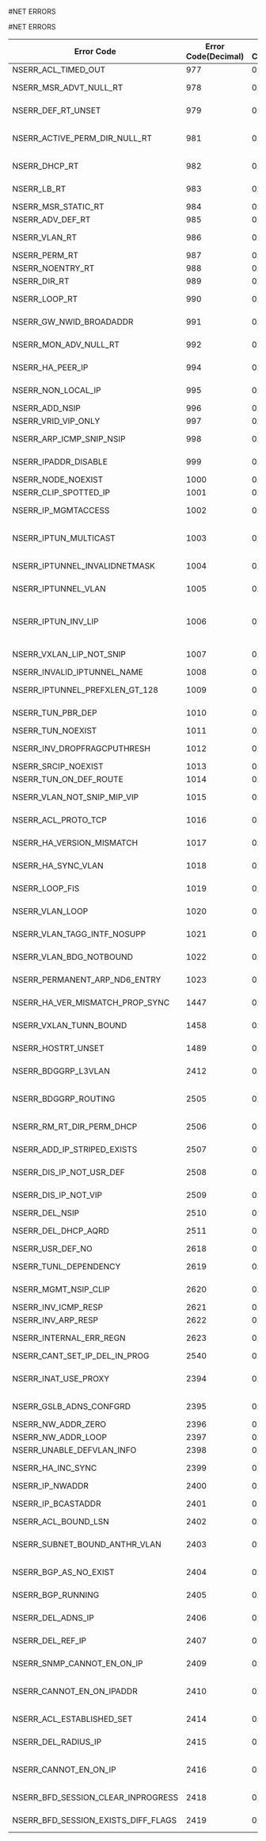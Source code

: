 #NET ERRORS

#NET ERRORS



<table><thead><tr><th>Error Code</th><th>Error Code(Decimal)</th><th>Error Code(Hex)</th><th>Error Message</th></tr></thead><tbody><tr><td>NSERR_ACL_TIMED_OUT</td><td>977</td><td>0x3d1</td><td>ACL timed out</td></tr><tr><td>NSERR_MSR_ADVT_NULL_RT</td><td>978</td><td>0x3d2</td><td>Cannot monitor or advertise NULL route</td></tr><tr><td>NSERR_DEF_RT_UNSET</td><td>979</td><td>0x3d3</td><td>Unset operation on default route not allowed</td></tr><tr><td>NSERR_ACTIVE_PERM_DIR_NULL_RT</td><td>981</td><td>0x3d5</td><td>Unset operation on active or permanent or direct or null routes not allowed</td></tr><tr><td>NSERR_DHCP_RT</td><td>982</td><td>0x3d6</td><td>Unset operation on DHCP route not allowed</td></tr><tr><td>NSERR_LB_RT</td><td>983</td><td>0x3d7</td><td>Unset operation on LB route not allowed</td></tr><tr><td>NSERR_MSR_STATIC_RT</td><td>984</td><td>0x3d8</td><td>Cannot set MSR on a non-static route</td></tr><tr><td>NSERR_ADV_DEF_RT</td><td>985</td><td>0x3d9</td><td>Advertise on default route not allowed</td></tr><tr><td>NSERR_VLAN_RT</td><td>986</td><td>0x3da</td><td>Cannot delete this route. Network is bound to VLAN</td></tr><tr><td>NSERR_PERM_RT</td><td>987</td><td>0x3db</td><td>A permanent route cannot be deleted</td></tr><tr><td>NSERR_NOENTRY_RT</td><td>988</td><td>0x3dc</td><td>Entry not found in the routing table</td></tr><tr><td>NSERR_DIR_RT</td><td>989</td><td>0x3dd</td><td>Cannot add a direct route</td></tr><tr><td>NSERR_LOOP_RT</td><td>990</td><td>0x3de</td><td>Cannot add a route in loopback network</td></tr><tr><td>NSERR_GW_NWID_BROADADDR</td><td>991</td><td>0x3df</td><td>Gateway cannot be network id or broadcast address</td></tr><tr><td>NSERR_MON_ADV_NULL_RT</td><td>992</td><td>0x3e0</td><td>Cannot set MSR or advertise on null gateway</td></tr><tr><td>NSERR_HA_PEER_IP</td><td>994</td><td>0x3e2</td><td>Cannot add IP address. This is peers NSIP</td></tr><tr><td>NSERR_NON_LOCAL_IP</td><td>995</td><td>0x3e3</td><td>IP address is already configured on a node in the cluster</td></tr><tr><td>NSERR_ADD_NSIP</td><td>996</td><td>0x3e4</td><td>Adding NSIP not allowed</td></tr><tr><td>NSERR_VRID_VIP_ONLY</td><td>997</td><td>0x3e5</td><td>VRID can be set only on VIP</td></tr><tr><td>NSERR_ARP_ICMP_SNIP_NSIP</td><td>998</td><td>0x3e6</td><td>ARP and ICMP cannot be disabled on SNIP/NSIP/MIP/CLIP</td></tr><tr><td>NSERR_IPADDR_DISABLE</td><td>999</td><td>0x3e7</td><td>IP address state of SNIP/NSIP/CLIP cannot be disabled</td></tr><tr><td>NSERR_NODE_NOEXIST</td><td>1000</td><td>0x3e8</td><td>Cluster node does not exist</td></tr><tr><td>NSERR_CLIP_SPOTTED_IP</td><td>1001</td><td>0x3e9</td><td>CLIP should be striped</td></tr><tr><td>NSERR_IP_MGMTACCESS</td><td>1002</td><td>0x3ea</td><td>Management Access cannot be enabled on this IP address</td></tr><tr><td>NSERR_IPTUN_MULTICAST</td><td>1003</td><td>0x3eb</td><td>Vlan on which to send the packet needs to be specified for multicast remote endpoints</td></tr><tr><td>NSERR_IPTUNNEL_INVALIDNETMASK</td><td>1004</td><td>0x3ec</td><td>IP tunnel netmask should be 255.255.255.255.</td></tr><tr><td>NSERR_IPTUNNEL_VLAN</td><td>1005</td><td>0x3ed</td><td>Vlan can be specified only for multicast remote endpoints</td></tr><tr><td>NSERR_IPTUN_INV_LIP</td><td>1006</td><td>0x3ee</td><td>Invalid local IP address. Either the local IP address is not configured or local IP address has to be one among SNIP|VIP|MIP</td></tr><tr><td>NSERR_VXLAN_LIP_NOT_SNIP</td><td>1007</td><td>0x3ef</td><td>Invalid local IP address. For VXLAN local IP address has to be SNIP</td></tr><tr><td>NSERR_INVALID_IPTUNNEL_NAME</td><td>1008</td><td>0x3f0</td><td>Invalid IPTunnel name</td></tr><tr><td>NSERR_IPTUNNEL_PREFXLEN_GT_128</td><td>1009</td><td>0x3f1</td><td>IP tunnel prefix length should not be more than 128</td></tr><tr><td>NSERR_TUN_PBR_DEP</td><td>1010</td><td>0x3f2</td><td>Cannot remove tunnel. A PBR is depending on this tunnel</td></tr><tr><td>NSERR_TUN_NOEXIST</td><td>1011</td><td>0x3f3</td><td>Tunnel does not exist</td></tr><tr><td>NSERR_INV_DROPFRAGCPUTHRESH</td><td>1012</td><td>0x3f4</td><td>Invalid dropFragCpuThreshold parameter. Should >=1 and &lt;=100</td></tr><tr><td>NSERR_SRCIP_NOEXIST</td><td>1013</td><td>0x3f5</td><td>SrcIP does not exist</td></tr><tr><td>NSERR_TUN_ON_DEF_ROUTE</td><td>1014</td><td>0x3f6</td><td>Cannot add tunnel on default route</td></tr><tr><td>NSERR_VLAN_NOT_SNIP_MIP_VIP</td><td>1015</td><td>0x3f7</td><td>IP address has to be either SNIP, MIP or VIP</td></tr><tr><td>NSERR_ACL_PROTO_TCP</td><td>1016</td><td>0x3f8</td><td>Protocol should be TCP for ESTABLISHED flag to be set</td></tr><tr><td>NSERR_HA_VERSION_MISMATCH</td><td>1017</td><td>0x3f9</td><td>HA version mismatch between primary and secondary</td></tr><tr><td>NSERR_HA_SYNC_VLAN</td><td>1018</td><td>0x3fa</td><td>Syncvlan should be L2 VLAN. No IP address should be bound to this VLAN</td></tr><tr><td>NSERR_LOOP_FIS</td><td>1019</td><td>0x3fb</td><td>Loopback interface cannot be bound to Failover Interface Set (FIS)</td></tr><tr><td>NSERR_VLAN_LOOP</td><td>1020</td><td>0x3fc</td><td>Loopback interface cannot be unbound from default VLAN</td></tr><tr><td>NSERR_VLAN_TAGG_INTF_NOSUPP</td><td>1021</td><td>0x3fd</td><td>VLAN tagging is not supported on this platform/interface</td></tr><tr><td>NSERR_VLAN_BDG_NOTBOUND</td><td>1022</td><td>0x3fe</td><td>The VLAN is not bound to specified bridgegroup</td></tr><tr><td>NSERR_PERMANENT_ARP_ND6_ENTRY</td><td>1023</td><td>0x3ff</td><td>Cant remove permanent ARP/ND6 entry</td></tr><tr><td>NSERR_HA_VER_MISMATCH_PROP_SYNC</td><td>1447</td><td>0x5a7</td><td>HA version mismatch. Prop and sync not allowed</td></tr><tr><td>NSERR_VXLAN_TUNN_BOUND</td><td>1458</td><td>0x5b2</td><td>Cannot remove IPtunnel. One or more VXLAN is bound to this iptunnel.</td></tr><tr><td>NSERR_HOSTRT_UNSET</td><td>1489</td><td>0x5d1</td><td>Unset of OSPFArea and HostRtGw is allowed only for VIP</td></tr><tr><td>NSERR_BDGGRP_L3VLAN</td><td>2412</td><td>0x96c</td><td>L3VLAN cannot be bound to a bridgegroup</td></tr><tr><td>NSERR_BDGGRP_ROUTING</td><td>2505</td><td>0x9c9</td><td>Routing is enabled on the specified VLAN. Cannot bind this VLAN to the bridgegroup</td></tr><tr><td>NSERR_RM_RT_DIR_PERM_DHCP</td><td>2506</td><td>0x9ca</td><td>DIRECT/PERMANENT/DHCP routes cannot be removed.</td></tr><tr><td>NSERR_ADD_IP_STRIPED_EXISTS</td><td>2507</td><td>0x9cb</td><td>Trying to add a striped IP address as a spotted IP.</td></tr><tr><td>NSERR_DIS_IP_NOT_USR_DEF</td><td>2508</td><td>0x9cc</td><td>Enable/Disbaling this IP address not allowed as VIP is not user-defined</td></tr><tr><td>NSERR_DIS_IP_NOT_VIP</td><td>2509</td><td>0x9cd</td><td>Enable/Disabling this IP address not allowed as it is not VIP</td></tr><tr><td>NSERR_DEL_NSIP</td><td>2510</td><td>0x9ce</td><td>Cannot delete NSIP</td></tr><tr><td>NSERR_DEL_DHCP_AQRD</td><td>2511</td><td>0x9cf</td><td>Cannot delete DHCP acquired IP address</td></tr><tr><td>NSERR_USR_DEF_NO</td><td>2618</td><td>0xa3a</td><td>Not a user-defined IP address</td></tr><tr><td>NSERR_TUNL_DEPENDENCY</td><td>2619</td><td>0xa3b</td><td>Existing tunnel depends on this IP address</td></tr><tr><td>NSERR_MGMT_NSIP_CLIP</td><td>2620</td><td>0xa3c</td><td>Management access on NSIP and CLIP should always be enabled</td></tr><tr><td>NSERR_INV_ICMP_RESP</td><td>2621</td><td>0xa3d</td><td>Invalid icmpResponse value</td></tr><tr><td>NSERR_INV_ARP_RESP</td><td>2622</td><td>0xa3e</td><td>Invalid arpResponse value</td></tr><tr><td>NSERR_INTERNAL_ERR_REGN</td><td>2623</td><td>0xa3f</td><td>Internal error while registration of service. Service name in use</td></tr><tr><td>NSERR_CANT_SET_IP_DEL_IN_PROG</td><td>2540</td><td>0x9ec</td><td>Delete IP address is in progress.</td></tr><tr><td>NSERR_INAT_USE_PROXY</td><td>2394</td><td>0x95a</td><td>Useproxyport cannot be disabled when either of publicIP or private IP is IPV6</td></tr><tr><td>NSERR_GSLB_ADNS_CONFGRD</td><td>2395</td><td>0x95b</td><td>GSLB/ADNS/RADIUS is already configured on this IP address</td></tr><tr><td>NSERR_NW_ADDR_ZERO</td><td>2396</td><td>0x95c</td><td>Network address cannot be zero</td></tr><tr><td>NSERR_NW_ADDR_LOOP</td><td>2397</td><td>0x95d</td><td>Network address cannot be loopback</td></tr><tr><td>NSERR_UNABLE_DEFVLAN_INFO</td><td>2398</td><td>0x95e</td><td>Unable to get default VLAN info.</td></tr><tr><td>NSERR_HA_INC_SYNC</td><td>2399</td><td>0x95f</td><td>SyncVlan is not supported in HA-INC mode</td></tr><tr><td>NSERR_IP_NWADDR</td><td>2400</td><td>0x960</td><td>IPaddress cannot be network address</td></tr><tr><td>NSERR_IP_BCASTADDR</td><td>2401</td><td>0x961</td><td>IPaddress cannot be broadcast address</td></tr><tr><td>NSERR_ACL_BOUND_LSN</td><td>2402</td><td>0x962</td><td>This ACL is already bound to LSN</td></tr><tr><td>NSERR_SUBNET_BOUND_ANTHR_VLAN</td><td>2403</td><td>0x963</td><td>Either the subnet is not directly connected or subnet already bound to another VLAN</td></tr><tr><td>NSERR_BGP_AS_NO_EXIST</td><td>2404</td><td>0x964</td><td>BGP instance with given AS number does not exist.</td></tr><tr><td>NSERR_BGP_RUNNING</td><td>2405</td><td>0x965</td><td>Another BGP instance is already running.</td></tr><tr><td>NSERR_DEL_ADNS_IP</td><td>2406</td><td>0x966</td><td>Cannot delete this IP address as ADNS is configured on this.</td></tr><tr><td>NSERR_DEL_REF_IP</td><td>2407</td><td>0x967</td><td>Cannot delete this IP address as it is used in GSLB/IPSET/Other entities</td></tr><tr><td>NSERR_SNMP_CANNOT_EN_ON_IP</td><td>2409</td><td>0x969</td><td>SNMP cannot be enabled on this IP address</td></tr><tr><td>NSERR_CANNOT_EN_ON_IPADDR</td><td>2410</td><td>0x96a</td><td>SNMP/TELNET/FTP/SSH/GUI/SECURE GUI/RESTRICTED-IP cannot be enabled on this IP address</td></tr><tr><td>NSERR_ACL_ESTABLISHED_SET</td><td>2414</td><td>0x96e</td><td>For RNAT/NAT64 ACL established flag cannot be set</td></tr><tr><td>NSERR_DEL_RADIUS_IP</td><td>2415</td><td>0x96f</td><td>Cannot delete this IP address as RADIUS is configured on this.</td></tr><tr><td>NSERR_CANNOT_EN_ON_IP</td><td>2416</td><td>0x970</td><td>TELNET/FTP/SSH/GUI/SECURE GUI/RESTRICTED-IP cannot be enabled on this IP address</td></tr><tr><td>NSERR_BFD_SESSION_CLEAR_INPROGRESS</td><td>2418</td><td>0x972</td><td>BFD session cannot be added now as old session clear is in progress</td></tr><tr><td>NSERR_BFD_SESSION_EXISTS_DIFF_FLAGS</td><td>2419</td><td>0x973</td><td>BFD session exists with different flags (SINGLEHOP AND MULTIHOP)</td></tr></tbody></table>
